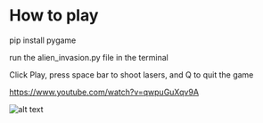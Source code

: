 # How to play

pip install pygame

run the alien_invasion.py file in the terminal

Click Play, press space bar to shoot lasers, and Q to quit the game

https://www.youtube.com/watch?v=qwpuGuXqv9A

![alt text](https://i.ibb.co/7ksC1Bp/alien-invasion.jpg)
